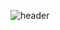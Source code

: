![header](https://capsule-render.vercel.app/api?type=waving&color=gradient&height=250&width=180%&section=header&text=Hi,%20%20%20I'm%20Sulhwa%20Choi%20🥰&animation=twinkling&fontSize=55)

